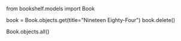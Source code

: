 from bookshelf.models import Book


book = Book.objects.get(title="Nineteen Eighty-Four")
book.delete()




Book.objects.all()


